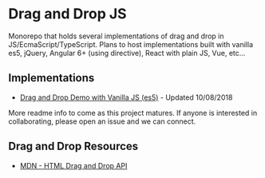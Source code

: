 # Drag and Drop JS

Monorepo that holds several implementations of drag and drop in JS/EcmaScript/TypeScript. Plans to host implementations built with vanilla es5, jQuery, Angular 6+ (using directive), React with plain JS, Vue, etc...

## Implementations
* [Drag and Drop Demo with Vanilla JS (es5)](drag-and-drop-vanilla-js) - Updated 10/08/2018

More readme info to come as this project matures. If anyone is interested in collaborating, please open an issue and we can connect.

## Drag and Drop Resources
* [MDN - HTML Drag and Drop API](https://developer.mozilla.org/en-US/docs/Web/API/HTML_Drag_and_Drop_API)
